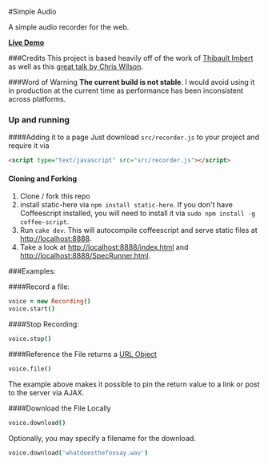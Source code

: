 #Simple Audio

A simple audio recorder for the web.

**[Live Demo](https://github.io/rickcarlino/simple_audio/master/index.html)**

###Credits
This project is based heavily off of the work of [Thibault Imbert](http://typedarray.org/from-microphone-to-wav-with-getusermedia-and-web-audio/) as well as this [great talk by Chris Wilson](https://www.youtube.com/watch?v=hFsCG7v9Y4c).

###Word of Warning
**The current build is not stable**. I would avoid using it in production at the current time as performance has been inconsistent across platforms.

### Up and running

####Adding it to a page
Just download ```src/recorder.js``` to your project and require it via 

```html
<script type="text/javascript" src="src/recorder.js"></script>
```

#### Cloning and Forking
 1. Clone / fork this repo
 2. install static-here via ```npm install static-here```. If you don't have Coffeescript installed, you will need to install it via ```sudo npm install -g coffee-script```.
 3. Run ```cake dev```. This will autocompile coffeescript and serve static files at [http://localhost:8888](http://localhost:8888).
 4. Take a look at [http://localhost:8888/index.html](http://localhost:8888/index.html) and [http://localhost:8888/SpecRunner.html](http://localhost:8888/SpecRunner.html).

###Examples:

####Record a file:

```coffeescript
voice = new Recording()
voice.start()
```

####Stop Recording:

```coffeescript
voice.stop()
```

####Reference the File
returns a [URL Object](https://developer.mozilla.org/en-US/docs/Web/API/window.URL)

```coffeescript
voice.file()
```
The example above makes it possible to pin the return value to a link or post to the server via AJAX.

####Download the File Locally

```coffeescript
voice.download()
```

Optionally, you may specify a filename for the download.

```coffeescript
voice.download('whatdoesthefoxsay.wav')
```
